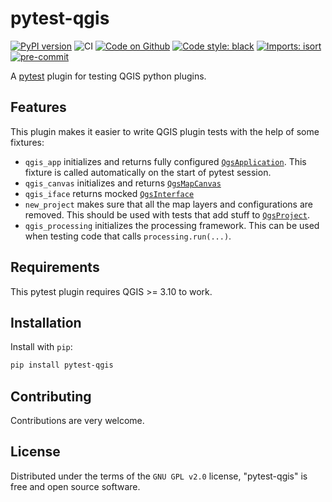 # pytest-qgis
[![PyPI version](https://badge.fury.io/py/pytest-qgis.svg)](https://badge.fury.io/py/pytest-qgis)
![CI](https://github.com/GispoCoding/pytest-qgis/workflows/CI/badge.svg)
[![Code on Github](https://img.shields.io/badge/Code-GitHub-brightgreen)](https://github.com/GispoCoding/pytest-qgis)
[![Code style: black](https://img.shields.io/badge/code%20style-black-000000.svg)](https://github.com/psf/black)
[![Imports: isort](https://img.shields.io/badge/%20imports-isort-%231674b1?style=flat&labelColor=ef8336)](https://pycqa.github.io/isort/)
[![pre-commit](https://img.shields.io/badge/pre--commit-enabled-brightgreen?logo=pre-commit&logoColor=white)](https://github.com/pre-commit/pre-commit)


A [pytest](https://docs.pytest.org) plugin for testing QGIS python plugins.


## Features

This plugin makes it easier to write QGIS plugin tests with the help of some fixtures:

* `qgis_app` initializes and returns fully configured [`QgsApplication`](https://qgis.org/pyqgis/master/core/QgsApplication.html). This fixture is called
    automatically on the start of pytest session.
* `qgis_canvas` initializes and returns [`QgsMapCanvas`](https://qgis.org/pyqgis/master/gui/QgsMapCanvas.html)
* `qgis_iface` returns mocked [`QgsInterface`](https://qgis.org/pyqgis/master/gui/QgisInterface.html)
* `new_project` makes sure that all the map layers and configurations are removed. This should be used with tests that
    add stuff to [`QgsProject`](https://qgis.org/pyqgis/master/core/QgsProject.html).
* `qgis_processing` initializes the processing framework. This can be used when testing code that calls `processing.run(...)`.


## Requirements

This pytest plugin requires QGIS >= 3.10 to work.


## Installation

Install with `pip`:

```bash
pip install pytest-qgis
```


## Contributing

Contributions are very welcome.

## License

Distributed under the terms of the `GNU GPL v2.0` license, "pytest-qgis" is free and open source software.
